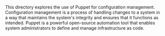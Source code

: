 This directory explores the use of Puppet for configuration management. Configuration management is a process of handling changes to a system in a way that maintains the system's integrity and ensures that it functions as intended. Puppet is a powerful open-source automation tool that enables system administrators to define and manage infrastructure as code.
